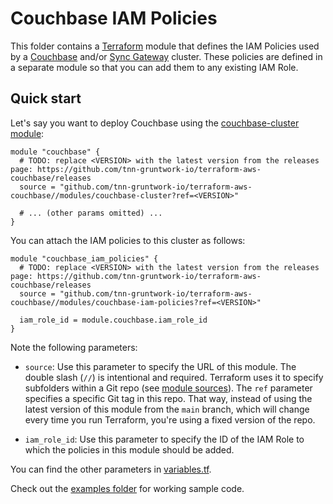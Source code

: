 # Couchbase IAM Policies

This folder contains a [Terraform](https://www.terraform.io/) module that defines the IAM Policies used by a 
[Couchbase](https://www.couchbase.com/) and/or 
[Sync Gateway](https://developer.couchbase.com/documentation/mobile/current/guides/sync-gateway/index.html) cluster. 
These policies are defined in a separate module so that you can add them to any existing IAM Role. 




## Quick start

Let's say you want to deploy Couchbase using the [couchbase-cluster 
module](https://github.com/tnn-gruntwork-io/terraform-aws-couchbase/blob/main/modules/couchbase-cluster): 

```hcl
module "couchbase" {
  # TODO: replace <VERSION> with the latest version from the releases page: https://github.com/tnn-gruntwork-io/terraform-aws-couchbase/releases
  source = "github.com/tnn-gruntwork-io/terraform-aws-couchbase//modules/couchbase-cluster?ref=<VERSION>"

  # ... (other params omitted) ...
}
```

You can attach the IAM policies to this cluster as follows:

```hcl
module "couchbase_iam_policies" {
  # TODO: replace <VERSION> with the latest version from the releases page: https://github.com/tnn-gruntwork-io/terraform-aws-couchbase/releases
  source = "github.com/tnn-gruntwork-io/terraform-aws-couchbase//modules/couchbase-iam-policies?ref=<VERSION>"

  iam_role_id = module.couchbase.iam_role_id
}
```

Note the following parameters:

* `source`: Use this parameter to specify the URL of this module. The double slash (`//`) is intentional 
  and required. Terraform uses it to specify subfolders within a Git repo (see [module 
  sources](https://www.terraform.io/docs/modules/sources.html)). The `ref` parameter specifies a specific Git tag in 
  this repo. That way, instead of using the latest version of this module from the `main` branch, which 
  will change every time you run Terraform, you're using a fixed version of the repo.

* `iam_role_id`: Use this parameter to specify the ID of the IAM Role to which the policies in this module
  should be added.

  
You can find the other parameters in [variables.tf](variables.tf).

Check out the [examples folder](https://github.com/tnn-gruntwork-io/terraform-aws-couchbase/blob/main/examples) for 
working sample code.
